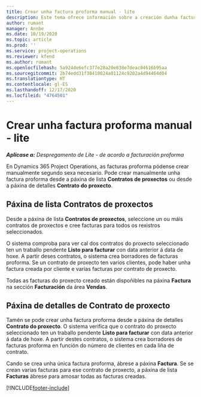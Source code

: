 ```yaml
---
title: Crear unha factura proforma manual - lite
description: Este tema ofrece información sobre a creación dunha factura proforma manual en Project Operations.
author: rumant
manager: Annbe
ms.date: 10/19/2020
ms.topic: article
ms.prod: ''
ms.service: project-operations
ms.reviewer: kfend
ms.author: rumant
ms.openlocfilehash: 5a924de6efc377e28a20e038e7deac04616b95aa
ms.sourcegitcommit: 2b74edd31f38410024a01124c9202a4d94464d04
ms.translationtype: HT
ms.contentlocale: gl-ES
ms.lasthandoff: 12/17/2020
ms.locfileid: "4764501"
---
```

# <a name="create-a-manual-proforma-invoice---lite"></a>Crear unha factura proforma manual - lite

_**Aplícase a:** Despregamento de Lite - de acordo a facturación proforma_

En Dynamics 365 Project Operations, as facturas proforma pódense crear manualmente segundo sexa necesario. Pode crear manualmente unha factura proforma desde a páxina de lista **Contratos de proxectos** ou desde a páxina de detalles **Contrato do proxecto**.

##  <a name="project-contracts-list-page"></a>Páxina de lista Contratos de proxectos

Desde a páxina de lista **Contratos de proxectos**, seleccione un ou máis contratos de proxectos e cree facturas para todos os rexistros seleccionados.

O sistema comproba para ver cal dos contratos do proxecto seleccionado ten un traballo pendente **Listo para facturar** con data anterior á data de hoxe. A partir deses contratos, o sistema crea borradores de facturas proforma. Se un contrato de proxecto ten varios clientes, pode haber unha factura creada por cliente e varias facturas por contrato de proxecto.

Todas as facturas do proxecto creado están dispoñibles na páxina **Factura** na sección **Facturación** da área **Vendas**.

## <a name="project-contract-details-page"></a>Páxina de detalles de Contrato de proxecto

Tamén se pode crear unha factura proforma desde a páxina de detalles **Contrato do proxecto**. O sistema verifica que o contrato do proxecto seleccionado ten un traballo pendente **Listo para facturar** con data anterior á data de hoxe. A partir destes contratos, o sistema crea borradores de facturas proforma en función do número de clientes en cada liña de contrato.

Cando se crea unha única factura proforma, ábrese a páxina **Factura**. Se se crean varias facturas para ese contrato de proxecto, a páxina de lista **Facturas** ábrese para amosar todas as facturas creadas.


[!INCLUDE[footer-include](../../includes/footer-banner.md)]